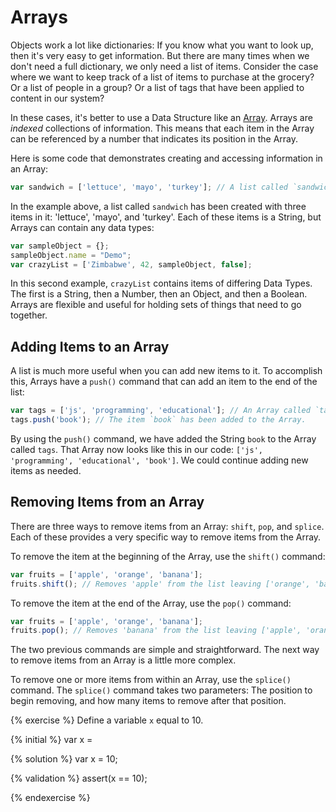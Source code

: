# Arrays

Objects work a lot like dictionaries: If you know what you want to look up, then it's very easy to get information. But there are many times when we don't need a full dictionary, we only need a list of items. Consider the case where we want to keep track of a list of items to purchase at the grocery? Or a list of people in a group? Or a list of tags that have been applied to content in our system?

In these cases, it's better to use a Data Structure like an [Array](https://developer.mozilla.org/en-US/docs/Web/JavaScript/Reference/Global_Objects/Array). Arrays are _indexed_ collections of information. This means that each item in the Array can be referenced by a number that indicates its position in the Array.

Here is some code that demonstrates creating and accessing information in an Array:

```js
var sandwich = ['lettuce', 'mayo', 'turkey']; // A list called `sandwich` has been created with three items in it.
```
In the example above, a list called `sandwich` has been created with three items in it: 'lettuce', 'mayo', and 'turkey'. Each of these items is a String, but Arrays can contain any data types:

 ```js
 var sampleObject = {};
 sampleObject.name = "Demo";
 var crazyList = ['Zimbabwe', 42, sampleObject, false];
 ```
In this second example, `crazyList` contains items of differing Data Types. The first is a String, then a Number, then an Object, and then a Boolean. Arrays are flexible and useful for holding sets of things that need to go together.

## Adding Items to an Array

A list is much more useful when you can add new items to it. To accomplish this, Arrays have a `push()` command that can add an item to the end of the list:

```js
var tags = ['js', 'programming', 'educational']; // An Array called `tags` is created with three items.
tags.push('book'); // The item `book` has been added to the Array.
```
By using the `push()` command, we have added the String `book` to the Array called `tags`. That Array now looks like this in our code: `['js', 'programming', 'educational', 'book']`. We could continue adding new items as needed.

## Removing Items from an Array

There are three ways to remove items from an Array: `shift`, `pop`, and `splice`. Each of these provides a very specific way to remove items from the Array.

To remove the item at the beginning of the Array, use the `shift()` command:

```js
var fruits = ['apple', 'orange', 'banana']; 
fruits.shift(); // Removes 'apple' from the list leaving ['orange', 'banana'].
```

To remove the item at the end of the Array, use the `pop()` command:

```js
var fruits = ['apple', 'orange', 'banana']; 
fruits.pop(); // Removes 'banana' from the list leaving ['apple', 'orange'].
```

The two previous commands are simple and straightforward. The next way to remove items from an Array is a little more complex. 

To remove one or more items from within an Array, use the `splice()` command. The `splice()` command takes two parameters: The position to begin removing, and how many items to remove after that position.


{% exercise %}
Define a variable `x` equal to 10.

{% initial %}
var x =

{% solution %}
var x = 10;

{% validation %}
assert(x == 10);

{% endexercise %}

